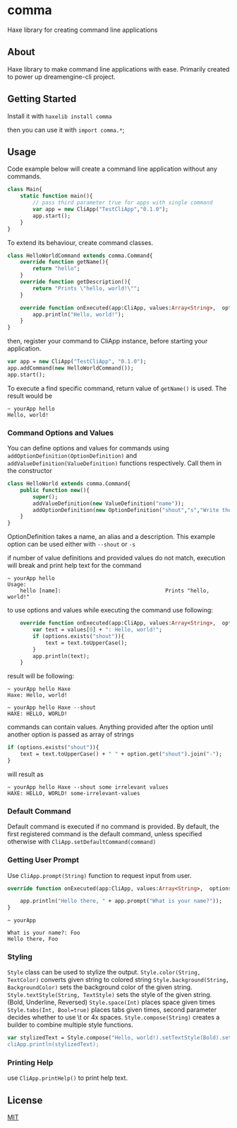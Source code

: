 # comma

Haxe library for creating command line applications

## About

Haxe library to make command line applications with ease. Primarily created to power up dreamengine-cli project.

## Getting Started

Install it with `haxelib install comma`

then you can use it with `import comma.*`;

## Usage

Code example below will create a command line application without any commands.

```haxe
class Main{
    static function main(){
        // pass third parameter true for apps with single command
        var app = new CliApp("TestCliApp","0.1.0");
        app.start();
    }
}
```

To extend its behaviour, create command classes.

```haxe
class HelloWorldCommand extends comma.Command{
    override function getName(){
        return "hello";
    }
    override function getDescription(){
        return "Prints \"hello, world!\"";
    }

    override function onExecuted(app:CliApp, values:Array<String>,  options:ParsedOptions){
        app.println("Hello, world!");
    }
}
```

then, register your command to CliApp instance, before starting your application.

```haxe
var app = new CliApp("TestCliApp", "0.1.0");
app.addCommand(new HelloWorldCommand());
app.start();
```

To execute a find specific command, return value of `getName()` is used. The result would be

```text
~ yourApp hello
Hello, world!
```

### Command Options and Values

You can define options and values for commands using `addOptionDefinition(OptionDefinition)` and `addValueDefinition(ValueDefinition)` functions respectively. Call them in the constructor

```haxe
class HelloWorld extends comma.Command{
    public function new(){
        super();
        addValueDefinition(new ValueDefinition("name"));
        addOptionDefinition(new OptionDefinition("shout","s","Write the name with capital letters"));
    }
}
```

OptionDefinition takes a name, an alias and a description. This example option can be used either with `--shout` or `-s`

if number of value definitions and provided values do not match, execution will break and print help text for the command

```text
~ yourApp hello
Usage:
    hello [name]:                                 Prints "hello, world!"
```

to use options and values while executing the command use following:

```haxe
    override function onExecuted(app:CliApp, values:Array<String>,  options:ParsedOptions){
        var text = values[0] + ": Hello, world!";
        if (options.exists("shout")){
            text = text.toUpperCase();
        }
        app.println(text);
    }
```

result will be following:

```text
~ yourApp hello Haxe
Haxe: Hello, world!

~ yourApp hello Haxe --shout
HAXE: HELLO, WORLD!
```

commands can contain values. Anything provided after the option until another option is passed as array of strings

```haxe
if (options.exists("shout")){
    text = text.toUpperCase() + " " + option.get("shout").join("-");
}
```

will result as

```text
~ yourApp hello Haxe --shout some irrelevant values
HAXE: HELLO, WORLD! some-irrelevant-values
```

### Default Command

Default command is executed if no command is provided. By default, the first registered command is the default command, unless specified otherwise with `CliApp.setDefaultCommand(command)`


### Getting User Prompt

Use `CliApp.prompt(String)` function to request input from user.

```haxe
override function onExecuted(app:CliApp, values:Array<String>,  options:ParsedOptions){

    app.println("Hello there, " + app.prompt("What is your name?"));
}
```

```text
~ yourApp

What is your name?: Foo
Hello there, Foo
```

### Styling

`Style` class can be used to stylize the output.
`Style.color(String, TextColor)` converts given string to colored string
`Style.background(String, BackgroundColor)` sets the background color of the given string.
`Style.textStyle(String, TextStyle)` sets the style of the given string. (Bold, Underline, Reversed)
`Style.space(Int)` places space given times
`Style.tabs(Int, Bool=true)` places tabs given times, second parameter decides whether to use \t or 4x spaces.
`Style.compose(String)` creates a builder to combine multiple style functions. 

```haxe
var stylizedText = Style.compose("Hello, world!).setTextStyle(Bold).setTextColor(Red).setBackgroundColor(Blue).build();
cliApp.println(stylizedText);
```

### Printing Help

use `CliApp.printHelp()` to print help text.

## License

[MIT](https://github.com/metincetin/comma/blob/main/LICENSE)